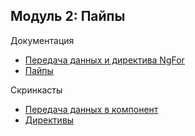 ## Модуль 2: Пайпы

Документация

- [Передача данных и директива NgFor](https://angular.io/guide/displaying-data)
- [Пайпы](https://angular.io/guide/pipes)

Скринкасты

- [Передача данных в компонент](https://learn.javascript.ru/screencast/angular#components-input-data)
- [Директивы](https://learn.javascript.ru/screencast/angular#components-ngif-ngfor)
